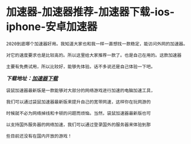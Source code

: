 # 加速器-加速器推荐-加速器下载-ios-iphone-安卓加速器

```
2020到底哪个加速器好用。我知道大家也和我一样一直想找一款稳定，能访问外网的加速器。
```
```
对它的速度要求也是比较高的。所以这里给大家推荐一款了。也是自己在用的。这款加速器
```
```
主要有免费试用，所以比较好，能够先体验。话不多说还是自己体验一下吧。
```

***下载地址：[加速器下载](https://sjmjstb.com/share.html?channel=s3)***

```
袋鼠加速器最新版是一款能够对大部分的网络游戏进行加速的电脑加速工具，
```
```
我们可以通过袋鼠加速器最新版来提升自己的宽带网速，这样你在玩网游的
```  
```
时候就不必为网络掉线和卡顿的问题而烦恼。当然，袋鼠加速器最新版也可
```  
```
以支持国外服务器的网络加速，我们可以通过登录国外的服务器来体验到那
```  
```
些目前还没有在国内开放的游戏！
```



